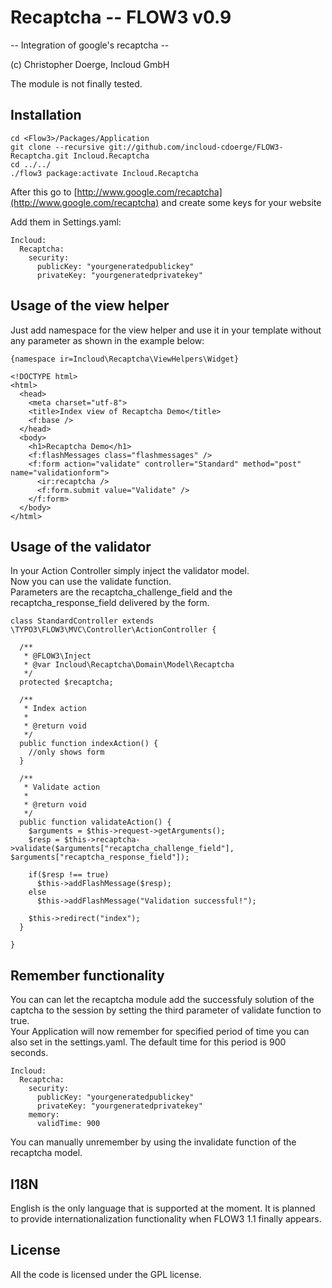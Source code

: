 Recaptcha -- FLOW3 v0.9
==============================================
-- Integration of google's recaptcha --

(c) Christopher Doerge, Incloud GmbH  
  
The module is not finally tested.

Installation
------------

```
cd <Flow3>/Packages/Application
git clone --recursive git://github.com/incloud-cdoerge/FLOW3-Recaptcha.git Incloud.Recaptcha
cd ../../
./flow3 package:activate Incloud.Recaptcha
```

After this go to [http://www.google.com/recaptcha](http://www.google.com/recaptcha) and create some keys for your website

Add them in Settings.yaml:

```
Incloud:
  Recaptcha:
    security:
      publicKey: "yourgeneratedpublickey"
      privateKey: "yourgeneratedprivatekey"
```

Usage of the view helper
------------------------

Just add namespace for the view helper and use it in your template without any parameter as shown in the example below:

```
{namespace ir=Incloud\Recaptcha\ViewHelpers\Widget}

<!DOCTYPE html>
<html>
  <head>
    <meta charset="utf-8">
    <title>Index view of Recaptcha Demo</title> 
    <f:base />
  </head>
  <body>
    <h1>Recaptcha Demo</h1>
    <f:flashMessages class="flashmessages" />
    <f:form action="validate" controller="Standard" method="post" name="validationform">
      <ir:recaptcha />
      <f:form.submit value="Validate" />
    </f:form>
  </body>
</html>
```

Usage of the validator
----------------------

In your Action Controller simply inject the validator model.  
Now you can use the validate function.  
Parameters are the recaptcha_challenge_field and the recaptcha_response_field delivered by the form.

```
class StandardController extends \TYPO3\FLOW3\MVC\Controller\ActionController {

  /**
   * @FLOW3\Inject
   * @var Incloud\Recaptcha\Domain\Model\Recaptcha
   */
  protected $recaptcha;

  /**
   * Index action
   *
   * @return void
   */
  public function indexAction() {
    //only shows form
  }

  /**
   * Validate action
   *
   * @return void
   */
  public function validateAction() {
    $arguments = $this->request->getArguments();
    $resp = $this->recaptcha->validate($arguments["recaptcha_challenge_field"], $arguments["recaptcha_response_field"]);
    
    if($resp !== true)
      $this->addFlashMessage($resp);
    else
      $this->addFlashMessage("Validation successful!");

    $this->redirect("index");
  }

}
```

Remember functionality
----------------------

You can can let the recaptcha module add the successfuly solution of the captcha to the session by setting the third parameter of validate function to true.  
Your Application will now remember for specified period of time you can also set in the settings.yaml. The default time for this period is 900 seconds.

```
Incloud:
  Recaptcha:
    security:
      publicKey: "yourgeneratedpublickey"
      privateKey: "yourgeneratedprivatekey"
    memory:
      validTime: 900
```

You can manually unremember by using the invalidate function of the recaptcha model.

I18N
----

English is the only language that is supported at the moment. It is planned to provide internationalization functionality when FLOW3 1.1 finally appears.

License
-------

All the code is licensed under the GPL license.
